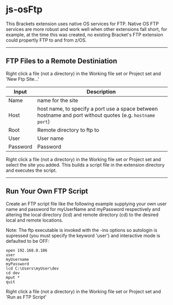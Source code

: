 # js-osFtp

This Brackets extension uses native OS services for FTP.  Native OS FTP services are more robust and work well when other extensions fall short, 
for example, at the time this was created, no existing Bracket's FTP extension could propertly FTP to and from z/OS.

--- 
## FTP Files to a Remote Destiniation

Right click a file (not a directory) in the Working file set or Project set and 'New Ftp Site...'

| Input    | Description                                                                                               |
| -------- | --------------------------------------------------------------------------------------------------------- |
| Name     | name for the site                                                                                         |
| Host     | host name, to specify a port use a space between hostname and port without quotes (e.g. `hostname port`)  |
| Root     | Remote directory to ftp to                                                                                |
| User     | User name                                                                                                 |
| Password | Password                                                                                                  |

Right click a file (not a directory) in the Working file set or Project set and select the site you added.  This builds
a script file in the extension directory and executes the script.

---

## Run Your Own FTP Script

Create an FTP script file like the following example supplying your own user name and password for myUserName and myPassword respectively and altering the local directory (lcd) and remote directory (cd) to the desired local and remote locations.

Note: The ftp executable is invoked with the -ins options so autologin is supressed (you must specify the keyword 'user') and interactive mode is defaulted to be OFF:

    open 192.168.0.106
    user 
    myUsername
    myPassword
    lcd C:\Users\myUser\dev
    cd dev
    mput *
    quit
  
Right click a file (not a directory) in the Working file set or Project set and 'Run as FTP Script'
